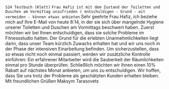 `S24 Testbuch (Klett)`
`Frau Hafiz ist mit dem Zustand der Toiletten und Duschen am Vormittag unzufrieden ( entschuldigen - Grund - wit vermeiden - können etwas anbieten`
Sehr geehrte Frau Hafiz,
ich beziehe mich auf Ihre E-Mail von heute 8:14, in der sie sich über mangelnde Hygiene unserer Toiletten und Duschen am Vormittags beschwert haben. Zuerst möchten wir bei Ihnen entschuldigen, dass sie solche Probleme im Fitnessstudio hatten. Der Grund für die erlebten Unannehmlichkeiten liegt darin, dass unser Team kürzlich Zuwachs erhalten hat und wir uns noch in der Phase der intensiven Einarbeitung befinden. Um sicherzustellen, dass so etwas nicht noch einmal passiert, werden wir zusätzliche Kontrolle einführen: Ein erfahrener Mitarbeiter wird die Sauberkeit der Räumlichkeiten einmal pro Stunde überprüfen. Schließlich möchten wir Ihnen einen 10% Rabatt auf nächstes Monat anbieten, um uns zu entschuldigen. Wir hoffen, dass Sie uns trotz der Probleme als geschätzten Kunden erhalten bleiben.
Mit freundlichen Grüßen
Maksym Tarasovets


